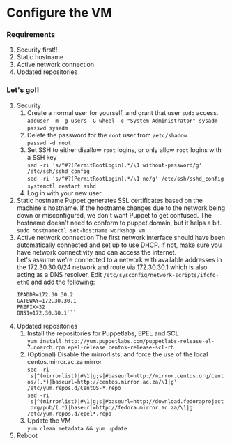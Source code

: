 # Configure the VM

### Requirements

1. Security first!!
1. Static hostname
1. Active network connection
1. Updated repositories

### Let's go!!

1. Security
   1. Create a normal user for yourself, and grant that user `sudo` access.  
      `adduser -m -g users -G wheel -c "System Administrator" sysadm`  
      `passwd sysadm`
   1. Delete the password for the `root` user from `/etc/shadow`  
      `passwd -d root`
   1. Set SSH to either disallow `root` logins, or only allow `root` logins with a SSH key  
      `sed -ri 's/^#?(PermitRootLogin).*/\1 without-password/g' /etc/ssh/sshd_config`  
      `sed -ri 's/^#?(PermitRootLogin).*/\1 no/g' /etc/ssh/sshd_config`  
      `systemctl restart sshd`
   1. Log in with your new user.
1. Static hostname
   Puppet generates SSL certificates based on the machine's hostname. If the hostname changes due to the network being down or misconfigured, we don't want Puppet to get confused. The hostname doesn't need to conform to puppet.domain, but it helps a bit.  
   `sudo hostnamectl set-hostname workshop.vm`
1. Active network connection
   The first network interface should have been automatically connected and set up to use DHCP. If not, make sure you have network connectivity and can access the internet.  
   Let's assume we're connected to a network with available addresses in the 172.30.30.0/24 network and route via 172.30.30.1 which is also acting as a DNS resolver. Edit `/etc/sysconfig/network-scripts/ifcfg-eth0` and add the following:  
   ```
   IPADDR=172.30.30.2
   GATEWAY=172.30.30.1
   PREFIX=32
   DNS1=172.30.30.1```
1. Updated repositories
   1. Install the repositories for Puppetlabs, EPEL and SCL  
      `yum install http://yum.puppetlabs.com/puppetlabs-release-el-7.noarch.rpm epel-release centos-release-scl-rh`
   1. (Optional) Disable the mirrorlists, and force the use of the local centos.mirror.ac.za mirror  
      `sed -ri 's|^(mirrorlist)|#\1|g;s|#baseurl=http://mirror.centos.org/centos/(.*)|baseurl=http://centos.mirror.ac.za/\1|g' /etc/yum.repos.d/CentOS-*.repo`  
      `sed -ri 's|^(mirrorlist)|#\1|g;s|#baseurl=http://download.fedoraproject.org/pub/(.*)|baseurl=http://fedora.mirror.ac.za/\1|g' /etc/yum.repos.d/epel*.repo`
   1. Update the VM  
      `yum clean metadata && yum update`
1. Reboot
